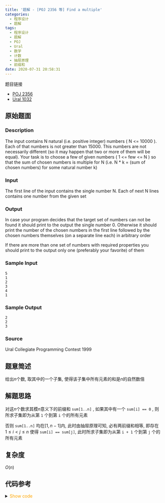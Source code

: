 ```yaml
---
title: '题解 - [POJ 2356 等] Find a multiple'
categories:
  - 程序设计
  - 题解
tags:
  - 程序设计
  - 题解
  - POJ
  - Ural
  - 数学
  - 计数
  - 抽屉原理
  - 前缀和
date: 2020-07-31 20:58:31
---
```

题目链接

- [POJ 2356](http://poj.org/problem?id=2356)
- [Ural 1032](https://vjudge.net/problem/URAL-1032/origin)

<!-- more -->

## 原始题面

### Description

The input contains N natural (i.e. positive integer) numbers ( N <= 10000 ). Each of that numbers is not greater than 15000. This numbers are not necessarily different (so it may happen that two or more of them will be equal). Your task is to choose a few of given numbers ( 1 <= few <= N ) so that the sum of chosen numbers is multiple for N (i.e. N * k = (sum of chosen numbers) for some natural number k)

### Input

The first line of the input contains the single number N. Each of next N lines contains one number from the given set

### Output

In case your program decides that the target set of numbers can not be found it should print to the output the single number 0. Otherwise it should print the number of the chosen numbers in the first line followed by the chosen numbers themselves (on a separate line each) in arbitrary order

If there are more than one set of numbers with required properties you should print to the output only one (preferably your favorite) of them

### Sample Input

```input1
5
1
2
3
4
1
```

### Sample Output

```output1
2
2
3
```

### Source

Ural Collegiate Programming Contest 1999

## 题意简述

给出$n$个数, 取其中的一个子集, 使得该子集中所有元素的和是$n$的自然数倍

## 解题思路

对这$n$个数求其模$n$意义下的前缀和 `sum[1..n]` , 如果其中有一个 `sum[i] == 0` , 则所求子集即为从第 `1` 个到第 `i` 个的所有元素

否则 `sum[1..n]` 均在$[1,n-1]$内, 此时由抽屉原理可知, 必有两前缀和相等, 即存在$1\leqslant i<j\leqslant n$ 使得 `sum[i] == sum[j]`, 此时所求子集即为从第 `i + 1` 个到第 `j` 个的所有元素

## 复杂度

$O(n)$

## 代码参考

<details>
<summary><font color='orange'>Show code</font></summary>

```cpp
/*
 * @Author: Tifa
 * @LastEditTime: 2020-07-31 20:58:31
 * @Description: POJ 2356, Ural 1032
 */
const int N = 1e4 + 5;
int a[N], s[N], idx[N];
int main() {
    int n;
    scanf("%d", &n);
    _for(i, 1, n) {
        scanf("%d", &a[i]);
        if (!(s[i] = (s[i - 1] + a[i]) %= n)) {
            printf("%d\n", i);
            for (int j = 1; j <= i; ++j) printf("%d\n", a[j]);
            return 0;
        }
    }
    _for(i, 1, n) if (idx[s[i]]) {
        printf("%d\n", i - idx[s[i]]);
        _for(j, idx[s[i]] + 1, i) printf("%d\n", a[j]);
        return 0;
    }
    puts("-1");
}
```

</details>
